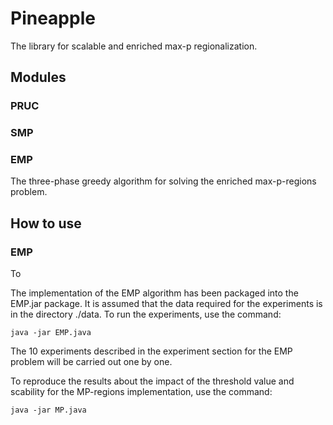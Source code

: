# Pineapple


The library for scalable and enriched max-p regionalization.

## Modules

### PRUC

### SMP

### EMP
The three-phase greedy algorithm for solving the enriched max-p-regions problem.

## How to use

### EMP

To 

The implementation of the EMP algorithm has been packaged into the EMP.jar package. It is assumed that the data required for the experiments is in the directory ./data. To run the experiments, use the command:
```
java -jar EMP.java
```
The 10 experiments described in the experiment section for the EMP problem will be carried out one by one.

To reproduce the results about the impact of the threshold value and scability for the MP-regions implementation, use the command:
```
java -jar MP.java
```
